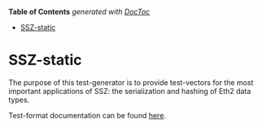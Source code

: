 <!-- START doctoc generated TOC please keep comment here to allow auto update -->
<!-- DON'T EDIT THIS SECTION, INSTEAD RE-RUN doctoc TO UPDATE -->
**Table of Contents**  *generated with [DocToc](https://github.com/thlorenz/doctoc)*

- [SSZ-static](#ssz-static)

<!-- END doctoc generated TOC please keep comment here to allow auto update -->

# SSZ-static

The purpose of this test-generator is to provide test-vectors for the most important applications of SSZ:
 the serialization and hashing of Eth2 data types.

Test-format documentation can be found [here](../../formats/ssz_static/README.md).
